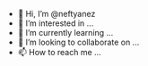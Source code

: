 - 👋 Hi, I’m @neftyanez
- 👀 I’m interested in ...
- 🌱 I’m currently learning ...
- 💞️ I’m looking to collaborate on ...
- 📫 How to reach me ...

<!---
neftyanez/neftyanez is a ✨ special ✨ repository because its `README.md` (this file) appears on your GitHub profile.
You can click the Preview link to take a look at your changes.
--->
